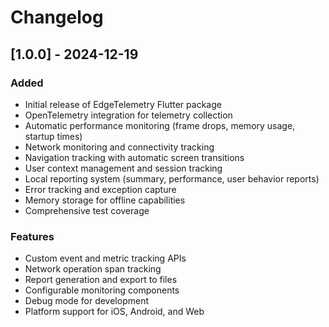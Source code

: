 # Changelog

## [1.0.0] - 2024-12-19

### Added
- Initial release of EdgeTelemetry Flutter package
- OpenTelemetry integration for telemetry collection
- Automatic performance monitoring (frame drops, memory usage, startup times)
- Network monitoring and connectivity tracking
- Navigation tracking with automatic screen transitions
- User context management and session tracking
- Local reporting system (summary, performance, user behavior reports)
- Error tracking and exception capture
- Memory storage for offline capabilities
- Comprehensive test coverage

### Features
- Custom event and metric tracking APIs
- Network operation span tracking
- Report generation and export to files
- Configurable monitoring components
- Debug mode for development
- Platform support for iOS, Android, and Web